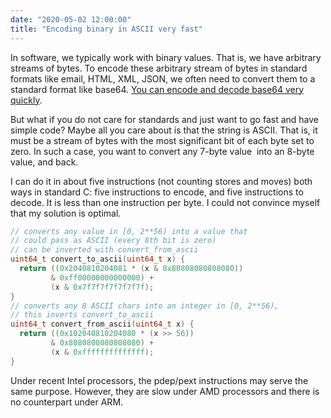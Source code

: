 ```yaml
---
date: "2020-05-02 12:00:00"
title: "Encoding binary in ASCII very fast"
---
```




In software, we typically work with binary values. That is, we have arbitrary streams of bytes. To encode these arbitrary stream of bytes in standard formats like email, HTML, XML, JSON, we often need to convert them to a standard format like base64. [You can encode and decode base64 very quickly](https://arxiv.org/abs/1910.05109).

But what if you do not care for standards and just want to go fast and have simple code? Maybe all you care about is that the string is ASCII. That is, it must be a stream of bytes with the most significant bit of each byte set to zero. In such a case, you want to convert any 7-byte value  into an 8-byte value, and back.

I can do it in about five instructions (not counting stores and moves) both ways in standard C: five instructions to encode, and five instructions to decode. It is less than one instruction per byte. I could not convince myself that my solution is optimal.
```C
// converts any value in [0, 2**56) into a value that
// could pass as ASCII (every 8th bit is zero)
// can be inverted with convert_from_ascii
uint64_t convert_to_ascii(uint64_t x) {
  return ((0x2040810204081 * (x & 0x80808080808080)) 
         & 0xff00000000000000) +
         (x & 0x7f7f7f7f7f7f7f);
}
// converts any 8 ASCII chars into an integer in [0, 2**56),
// this inverts convert_to_ascii
uint64_t convert_from_ascii(uint64_t x) {
  return ((0x102040810204080 * (x >> 56)) 
         & 0x8080808080808080) +
         (x & 0xffffffffffffff);
}
```


Under recent Intel processors, the pdep/pext instructions may serve the same purpose. However, they are slow under AMD processors and there is no counterpart under ARM.


